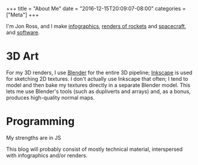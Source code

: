 +++
title = "About Me"
date = "2016-12-15T20:09:07-08:00"
categories = ["Meta"]
+++

I'm Jon Ross, and I make
[infographics](/infographic/),
[renders of rockets](/img/post/spacex/fh-launch.jpg) and
[spacecraft](/img/post/spacex/red-dragon-landing.jpg), and
[software](http://github.com/zlsa/).

# 3D Art

For my 3D renders, I use [Blender](http://blender.org/) for the entire
3D pipeline; [Inkscape](http://inkscape.org/) is used for sketching 2D
textures. I don't actually use Inkscape that often; I tend to model
and then bake my textures directly in a separate Blender model. This
lets me use Blender's tools (such as dupliverts and arrays) and, as a
bonus, produces high-quality normal maps.

# Programming

My strengths are in JS

This blog will probably consist
of mostly technical material, interspersed with infographics and/or
renders.

<!--more-->

